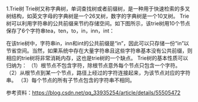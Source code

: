 1.Trie树
Trie树又称字典树，单词查找树或者前缀树，是一种用于快速检索的多叉树结构，如英文字母的字典树是一个26叉树，数字的字典树是一个10叉树。
Trie树可以利用字符串的公共前缀来节约存储空间。如下图所示，该trie树用10个节点保存了6个字符串tea，ten，to，in，inn，int：
  
在该trie树中，字符串in，inn和int的公共前缀是“in”，因此可以只存储一份“in”以节省空间。当然，如果系统中存在大量字符串且这些字符串基本没有公共前缀，则相应的trie树将非常消耗内存，这也是trie树的一个缺点。
  Trie树的基本性质可以归纳为：
（1）根节点不包含字符，除根节点意外每个节点只包含一个字符。
（2）从根节点到某一个节点，路径上经过的字符连接起来，为该节点对应的字符串。
（3）每个节点的所有子节点包含的字符串不相同。

参考资料：https://blog.csdn.net/qq_33935254/article/details/55505472
